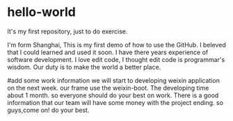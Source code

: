 # hello-world
It's my first repository, just to do exercise.

I'm form Shanghai, This is my first demo of how to use the GitHub.
I beleved that I could learned and used it soon.
I have there years experience of software development.
I love edit code, I thought edit code is programmar's wisdom.
Our duty is to make the world a better place.


#add some work information
we will start to developing weixin application on the next week.
our frame use the weixin-boot.
The developing time about 1 month. so everyone should do your best on work.
There is a good information that our team will have some money with the project ending.
so guys,come on! do your best.

